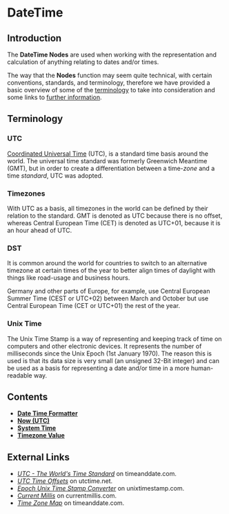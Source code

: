 # DateTime

## Introduction

The **DateTime Nodes** are used when working with the representation and calculation of anything relating to dates and/or times.

The way that the **Nodes** function may seem quite technical, with certain conventions, standards, and terminology, therefore we have provided a basic overview of some of the [terminology](./#terminology) to take into consideration and some links to [further information](./#contents).

## Terminology

### UTC

[Coordinated Universal Time](https://www.timeanddate.com/time/aboututc.html) \(UTC\), is a standard time basis around the world. The universal time standard was formerly Greenwich Meantime \(GMT\), but in order to create a differentiation between a time-_zone_ and a time _standard_, UTC was adopted.

### Timezones

With UTC as a basis, all timezones in the world can be defined by their relation to the standard. GMT is denoted as UTC because there is no offset, whereas Central European Time \(CET\) is denoted as UTC+01, because it is an hour ahead of UTC.

### DST

It is common around the world for countries to switch to an alternative timezone at certain times of the year to better align times of daylight with things like road-usage and business hours.

Germany and other parts of Europe, for example, use Central European Summer Time \(CEST or UTC+02\) between March and October but use Central European Time \(CET or UTC+01\) the rest of the year.

### Unix Time

The Unix Time Stamp is a way of representing and keeping track of time on computers and other electronic devices. It represents the number of milliseconds since the Unix Epoch \(1st January 1970\). The reason this is used is that its data size is very small \(an unsigned 32-Bit integer\) and can be used as a basis for representing a date and/or time in a more human-readable way.

## Contents

* [**Date Time Formatter**](date-time-formatter.md)
* [**Now \(UTC\)**](now-utc.md)
* [**System Time**](system-time.md)
* [**Timezone Value**](timezone-value.md)

## External Links

* [_UTC - The World's Time Standard_](https://www.timeanddate.com/time/aboututc.html) on timeanddate.com.
* [_UTC Time Offsets_](https://www.utctime.net/utc-time-zone-offsets) on utctime.net.
* [_Epoch Unix Time Stamp Converter_](https://www.unixtimestamp.com/) on unixtimestamp.com.
* [_Current Millis_](https://currentmillis.com/) on currentmillis.com.
* [_Time Zone Map_](https://www.timeanddate.com/time/map/) on timeanddate.com.

